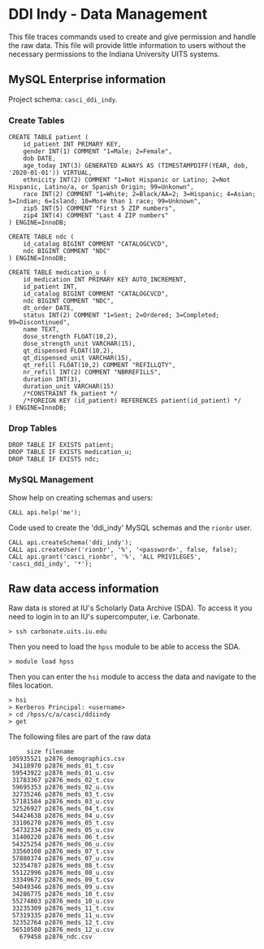 # DDI Indy - Data Management

This file traces commands used to create and give permission and handle the raw data.
This file will provide little information to users without the necessary permissions to the Indiana University UITS systems.


## MySQL Enterprise information


Project schema: `casci_ddi_indy`.


### Create Tables


```
CREATE TABLE patient (
	id_patient INT PRIMARY KEY,
	gender INT(1) COMMENT "1=Male; 2=Female",
	dob DATE,
	age_today INT(3) GENERATED ALWAYS AS (TIMESTAMPDIFF(YEAR, dob, '2020-01-01')) VIRTUAL,
	ethnicity INT(2) COMMENT "1=Not Hispanic or Latino; 2=Not Hispanic, Latino/a, or Spanish Origin; 99=Unkonwn",
	race INT(2) COMMENT "1=White; 2=Black/AA=2; 3=Hispanic; 4=Asian; 5=Indian; 6=Island; 10=More than 1 race; 99=Unknown",
	zip5 INT(5) COMMENT "First 5 ZIP numbers",
	zip4 INT(4) COMMENT "Last 4 ZIP numbers"
) ENGINE=InnoDB;
```

```
CREATE TABLE ndc (
	id_catalog BIGINT COMMENT "CATALOGCVCD",
	ndc BIGINT COMMENT "NDC"
) ENGINE=InnoDB;
```

```
CREATE TABLE medication_u (
	id_medication INT PRIMARY KEY AUTO_INCREMENT,
	id_patient INT,
	id_catalog BIGINT COMMENT "CATALOGCVCD",
	ndc BIGINT COMMENT "NDC",
	dt_order DATE,
	status INT(2) COMMENT "1=Sent; 2=Ordered; 3=Completed; 99=Discontinued",
	name TEXT,
	dose_strength FLOAT(10,2),
	dose_strength_unit VARCHAR(15),
	qt_dispensed FLOAT(10,2),
	qt_dispensed_unit VARCHAR(15),
	qt_refill FLOAT(10,2) COMMENT "REFILLQTY",
	nr_refill INT(2) COMMENT "NBRREFILLS",
	duration INT(3),
	duration_unit VARCHAR(15)
	/*CONSTRAINT fk_patient */
	/*FOREIGN KEY (id_patient) REFERENCES patient(id_patient) */
) ENGINE=InnoDB;
```


### Drop Tables

```
DROP TABLE IF EXISTS patient;
DROP TABLE IF EXISTS medication_u;
DROP TABLE IF EXISTS ndc;
```


### MySQL Management


Show help on creating schemas and users:

```
CALL api.help('me');
```

Code used to create the 'ddi_indy' MySQL schemas and the `rionbr` user.

```
CALL api.createSchema('ddi_indy');
CALL api.createUser('rionbr', '%', '<password>', false, false);
CALL api.grant('casci_rionbr', '%', 'ALL PRIVILEGES', 'casci_ddi_indy', '*');
```


## Raw data access information

Raw data is stored at IU's Scholarly Data Archive (SDA).
To access it you need to login in to an IU's supercomputer, i.e. Carbonate.

`> ssh carbonate.uits.iu.edu`

Then you need to load the `hpss` module to be able to access the SDA.

`> module load hpss`

Then you can enter the `hsi` module to access the data and navigate to the files location.

```
> hsi
> Kerberos Principal: <username>
> cd /hpss/c/a/casci/ddiindy
> get
```

The following files are part of the raw data

```
     size filename
105935521 p2876_demographics.csv
 34118970 p2876_meds_01_t.csv
 59543922 p2876_meds_01_u.csv
 31783367 p2876_meds_02_t.csv
 59695353 p2876_meds_02_u.csv
 32735246 p2876_meds_03_t.csv
 57181584 p2876_meds_03_u.csv
 32526927 p2876_meds_04_t.csv
 54424638 p2876_meds_04_u.csv
 33106270 p2876_meds_05_t.csv
 54732334 p2876_meds_05_u.csv
 31400220 p2876_meds_06_t.csv
 54325254 p2876_meds_06_u.csv
 33560108 p2876_meds_07_t.csv
 57880374 p2876_meds_07_u.csv
 32354787 p2876_meds_08_t.csv
 55122996 p2876_meds_08_u.csv
 33349672 p2876_meds_09_t.csv
 54049346 p2876_meds_09_u.csv
 34286775 p2876_meds_10_t.csv
 55274803 p2876_meds_10_u.csv
 33235309 p2876_meds_11_t.csv
 57319335 p2876_meds_11_u.csv
 32352764 p2876_meds_12_t.csv
 56510580 p2876_meds_12_u.csv
   679458 p2876_ndc.csv
```
